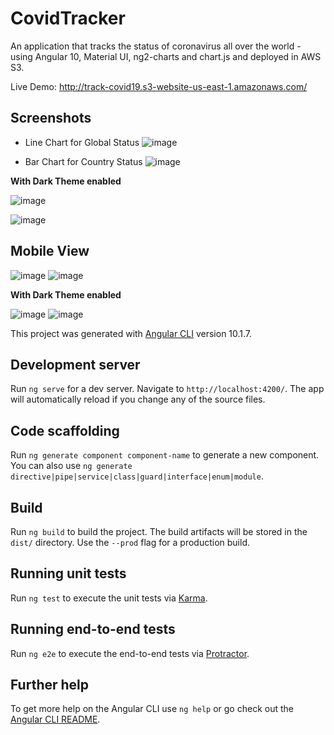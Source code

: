 # CovidTracker

An application that tracks the status of coronavirus all over the world - using Angular 10, Material UI, ng2-charts and chart.js and deployed in AWS S3.

Live Demo: http://track-covid19.s3-website-us-east-1.amazonaws.com/

## Screenshots

- Line Chart for Global Status
![image](https://user-images.githubusercontent.com/36665975/98823333-f5d40680-2457-11eb-8166-4070b1b4ed6e.png)

- Bar Chart for Country Status
![image](https://user-images.githubusercontent.com/36665975/98823543-40ee1980-2458-11eb-91b3-fe1b331844de.png)

**With Dark Theme enabled**

![image](https://user-images.githubusercontent.com/36665975/98823417-1308d500-2458-11eb-8fdd-353d824a40e8.png)

![image](https://user-images.githubusercontent.com/36665975/98823492-29af2c00-2458-11eb-9d14-7b442d87c1b9.png)

## Mobile View

![image](https://user-images.githubusercontent.com/36665975/99043460-4b252a80-25b4-11eb-8f19-8f47e6573dd9.png)
![image](https://user-images.githubusercontent.com/36665975/99043566-6db74380-25b4-11eb-8da0-9a58e2790db0.png)

**With Dark Theme enabled**

![image](https://user-images.githubusercontent.com/36665975/99043210-05686200-25b4-11eb-82d0-2f84cf88b289.png)
![image](https://user-images.githubusercontent.com/36665975/99043391-321c7980-25b4-11eb-9887-f35a56930f32.png)



This project was generated with [Angular CLI](https://github.com/angular/angular-cli) version 10.1.7.

## Development server

Run `ng serve` for a dev server. Navigate to `http://localhost:4200/`. The app will automatically reload if you change any of the source files.

## Code scaffolding

Run `ng generate component component-name` to generate a new component. You can also use `ng generate directive|pipe|service|class|guard|interface|enum|module`.

## Build

Run `ng build` to build the project. The build artifacts will be stored in the `dist/` directory. Use the `--prod` flag for a production build.

## Running unit tests

Run `ng test` to execute the unit tests via [Karma](https://karma-runner.github.io).

## Running end-to-end tests

Run `ng e2e` to execute the end-to-end tests via [Protractor](http://www.protractortest.org/).

## Further help

To get more help on the Angular CLI use `ng help` or go check out the [Angular CLI README](https://github.com/angular/angular-cli/blob/master/README.md).
